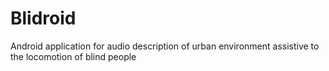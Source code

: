 # Blidroid
 Android application for audio description of urban environment assistive to the locomotion of blind people

